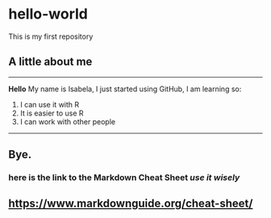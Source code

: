 # hello-world
This is my first repository 
## A little about me
---
**Hello**
My name is Isabela, I just started using GitHub, I am learning so:
1. I can use it with R
2. It is easier to use R
3. I can work with other people
--- 
Bye. 
---
### here is the link to the **Markdown Cheat Sheet** *use it wisely*
https://www.markdownguide.org/cheat-sheet/
--- 
